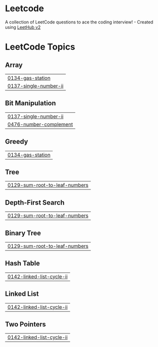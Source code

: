 # Leetcode
A collection of LeetCode questions to ace the coding interview! - Created using [LeetHub v2](https://github.com/arunbhardwaj/LeetHub-2.0)

<!---LeetCode Topics Start-->
# LeetCode Topics
## Array
|  |
| ------- |
| [0134-gas-station](https://github.com/Akib-Vijapura/Leetcode/tree/master/0134-gas-station) |
| [0137-single-number-ii](https://github.com/Akib-Vijapura/Leetcode/tree/master/0137-single-number-ii) |
## Bit Manipulation
|  |
| ------- |
| [0137-single-number-ii](https://github.com/Akib-Vijapura/Leetcode/tree/master/0137-single-number-ii) |
| [0476-number-complement](https://github.com/Akib-Vijapura/Leetcode/tree/master/0476-number-complement) |
## Greedy
|  |
| ------- |
| [0134-gas-station](https://github.com/Akib-Vijapura/Leetcode/tree/master/0134-gas-station) |
## Tree
|  |
| ------- |
| [0129-sum-root-to-leaf-numbers](https://github.com/Akib-Vijapura/Leetcode/tree/master/0129-sum-root-to-leaf-numbers) |
## Depth-First Search
|  |
| ------- |
| [0129-sum-root-to-leaf-numbers](https://github.com/Akib-Vijapura/Leetcode/tree/master/0129-sum-root-to-leaf-numbers) |
## Binary Tree
|  |
| ------- |
| [0129-sum-root-to-leaf-numbers](https://github.com/Akib-Vijapura/Leetcode/tree/master/0129-sum-root-to-leaf-numbers) |
## Hash Table
|  |
| ------- |
| [0142-linked-list-cycle-ii](https://github.com/Akib-Vijapura/Leetcode/tree/master/0142-linked-list-cycle-ii) |
## Linked List
|  |
| ------- |
| [0142-linked-list-cycle-ii](https://github.com/Akib-Vijapura/Leetcode/tree/master/0142-linked-list-cycle-ii) |
## Two Pointers
|  |
| ------- |
| [0142-linked-list-cycle-ii](https://github.com/Akib-Vijapura/Leetcode/tree/master/0142-linked-list-cycle-ii) |
<!---LeetCode Topics End-->